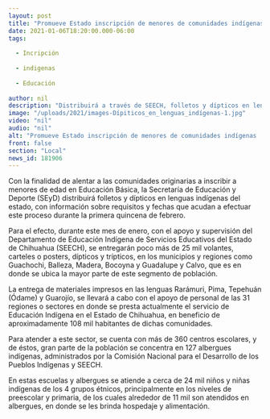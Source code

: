```yaml
---
layout: post
title: "Promueve Estado inscripción de menores de comunidades indígenas   en Educación Básica"
date: 2021-01-06T18:20:00.000-06:00
tags:
  
  - Incripción
  
  - indigenas
  
  - Educación
  
author: nil
description: "Distribuirá a través de SEECH, folletos y dípticos en lenguas indígenas de la entidad. Durante enero se entregarán más de 25 mil volantes, carteles y posters informativos"
image: "/uploads/2021/images-Dípiticos_en_lenguas_indígenas-1.jpg"
video: "nil"
audio: "nil"
alt: "Promueve Estado inscripción de menores de comunidades indígenas   en Educación Básica"
front: false
section: "Local"
news_id: 181906
---
```


Con la finalidad de alentar a las comunidades originarias a inscribir a menores de edad en Educación Básica, la Secretaría de Educación y Deporte (SEyD) distribuirá folletos y dípticos en lenguas indígenas del estado, con información sobre requisitos y fechas que acudan a efectuar este proceso durante la primera quincena de febrero.

Para el efecto, durante este mes de enero, con el apoyo y supervisión del Departamento de Educación Indígena de Servicios Educativos del Estado de Chihuahua (SEECH), se entregarán poco más de 25 mil volantes, carteles o posters, dípticos y trípticos, en los municipios y regiones como Guachochi, Balleza, Madera, Bocoyna y Guadalupe y Calvo, que es en donde se ubica la mayor parte de este segmento de población.

La entrega de materiales impresos en las lenguas Rarámuri, Pima, Tepehuán (Ódame) y Guarojío, se llevará a cabo con el apoyo de personal de las 31 regiones o sectores en donde se presta actualmente el servicio de Educación Indígena en el Estado de Chihuahua, en beneficio de aproximadamente 108 mil habitantes de dichas comunidades.

Para atender a este sector, se cuenta con más de 360 centros escolares, y de éstos, gran parte de la población se concentra en 127 albergues indígenas, administrados por la Comisión Nacional para el Desarrollo de los Pueblos Indígenas y SEECH.

En estas escuelas y albergues se atiende a cerca de 24 mil niños y niñas indígenas de los 4 grupos étnicos, principalmente en los niveles de preescolar y primaria, de los cuales alrededor de 11 mil son atendidos en albergues, en donde se les brinda hospedaje y alimentación.